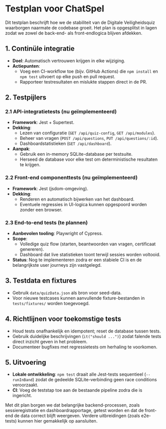 # Testplan voor ChatSpel

Dit testplan beschrijft hoe we de stabiliteit van de Digitale Veiligheidsquiz waarborgen naarmate de codebase groeit. Het plan is opgesplitst in lagen zodat we zowel de back-end- als front-endlogica blijven afdekken.

## 1. Continüle integratie
- **Doel**: Automatisch vertrouwen krijgen in elke wijziging.
- **Actiepunten**:
  - Voeg een CI-workflow toe (bijv. GitHub Actions) die `npm install` en `npm test` uitvoert op elke push en pull request.
  - Rapporteer testresultaten en mislukte stappen direct in de PR.

## 2. Testpijlers

### 2.1 API-integratietests (nu geïmplementeerd)
- **Framework**: Jest + Supertest.
- **Dekking**:
  - Lezen van configuratie (`GET /api/quiz-config`, `GET /api/modules`).
  - Beheer van vragen (`POST /api/questions`, `PUT /api/questions/:id`).
  - Dashboardstatistieken (`GET /api/dashboard`).
- **Aanpak**:
  - Gebruik een in-memory SQLite-database per testsuite.
  - Herseed de database voor elke test om deterministische resultaten te krijgen.

### 2.2 Front-end componenttests (nu geïmplementeerd)
- **Framework**: Jest (jsdom-omgeving).
- **Dekking**:
  - Renderen en automatisch bijwerken van het dashboard.
  - Eventuele regressies in UI-logica kunnen opgespoord worden zonder een browser.

### 2.3 End-to-end tests (te plannen)
- **Aanbevolen tooling**: Playwright of Cypress.
- **Scope**:
  - Volledige quiz flow (starten, beantwoorden van vragen, certificaat genereren).
  - Dashboard dat live statistieken toont terwijl sessies worden voltooid.
- **Status**: Nog te implementeren zodra er een stabiele CI is en de belangrijkste user journeys zijn vastgelegd.

## 3. Testdata en fixtures
- Gebruik `data/quizData.json` als bron voor seed-data.
- Voor nieuwe testcases kunnen aanvullende fixture-bestanden in `tests/fixtures/` worden toegevoegd.

## 4. Richtlijnen voor toekomstige tests
- Houd tests onafhankelijk en idempotent; reset de database tussen tests.
- Gebruik duidelijke beschrijvingen (`it("should ...")`) zodat falende tests direct inzicht geven in het probleem.
- Documenteer bugfixes met regressietests om herhaling te voorkomen.

## 5. Uitvoering
- **Lokale ontwikkeling**: `npm test` draait alle Jest-tests sequentieel (`--runInBand`) zodat de gedeelde SQLite-verbinding geen race conditions veroorzaakt.
- **CI**: Voeg de teststap toe aan de bestaande pipeline zodra die is ingericht.

Met dit plan borgen we dat belangrijke backend-processen, zoals sessieregistratie en dashboardrapportage, getest worden en dat de front-end de data correct blijft weergeven. Verdere uitbreidingen (zoals e2e-tests) kunnen hier gemakkelijk op aansluiten.
